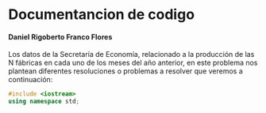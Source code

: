 # Documentancion de codigo

#### Daniel Rigoberto Franco Flores 

Los datos de la Secretaría de Economía, relacionado a la producción de las N fábricas en cada uno de los meses del año anterior, en este problema nos plantean diferentes resoluciones o problemas a resolver que veremos a continuación:


```cpp
#include <iostream>
using namespace std;
```
<!--stackedit_data:
eyJoaXN0b3J5IjpbMzI0NDQ2MDI1LC0xNzQ2MDI5MjYsLTIwOD
g3NDY2MTIsMjYzODM2OTA5LDQ3MDgyNTA3MywtMzMyNDU1MzYz
XX0=
-->